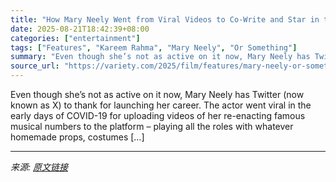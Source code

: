 ```yaml
---
title: "How Mary Neely Went from Viral Videos to Co-Write and Star in the New Film ‘Or Something’"
date: 2025-08-21T18:42:39+08:00
categories: ["entertainment"]
tags: ["Features", "Kareem Rahma", "Mary Neely", "Or Something"]
summary: "Even though she’s not as active on it now, Mary Neely has Twitter (now known as X) to thank for launching her career. The actor went viral in the early days of COVID-19 for uploading videos of her re-"
source_url: "https://variety.com/2025/film/features/mary-neely-or-something-viral-videoes-1236494617/"
---
```


Even though she’s not as active on it now, Mary Neely has Twitter (now known as X) to thank for launching her career. The actor went viral in the early days of COVID-19 for uploading videos of her re-enacting famous musical numbers to the platform – playing all the roles with whatever homemade props, costumes [&#8230;]

---

*来源: [原文链接](https://variety.com/2025/film/features/mary-neely-or-something-viral-videoes-1236494617/)*
